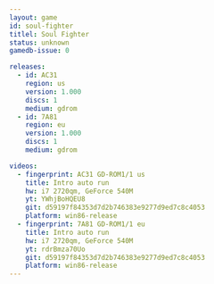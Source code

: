 ```yaml
---
layout: game
id: soul-fighter
titlel: Soul Fighter
status: unknown
gamedb-issue: 0

releases:
  - id: AC31
    region: us
    version: 1.000
    discs: 1
    medium: gdrom
  - id: 7A81
    region: eu
    version: 1.000
    discs: 1
    medium: gdrom

videos:
  - fingerprint: AC31 GD-ROM1/1 us
    title: Intro auto run
    hw: i7 2720qm, GeForce 540M
    yt: YWhjBoHQEU8
    git: d59197f84353d7d2b746383e9277d9ed7c8c4053
    platform: win86-release
  - fingerprint: 7A81 GD-ROM1/1 eu
    title: Intro auto run
    hw: i7 2720qm, GeForce 540M
    yt: rdrBmza70Uo
    git: d59197f84353d7d2b746383e9277d9ed7c8c4053
    platform: win86-release
---
```

